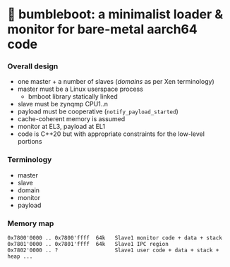# 🐝 bumbleboot: a minimalist loader & monitor for bare-metal aarch64 code

### Overall design

- one master + a number of slaves (_domains_ as per Xen terminology)
- master must be a Linux userspace process
  - bmboot library statically linked
- slave must be zynqmp CPU1..n
- payload must be cooperative (`notify_payload_started`)
- cache-coherent memory is assumed
- monitor at EL3, payload at EL1
- code is C++20 but with appropriate constraints for the low-level portions

### Terminology

- master
- slave
- domain
- monitor
- payload

### Memory map

```
0x7800'0000 .. 0x7800'ffff  64k   Slave1 monitor code + data + stack
0x7801'0000 .. 0x7801'ffff  64k   Slave1 IPC region
0x7802'0000 .. ?                  Slave1 user code + data + stack + heap ...
```

